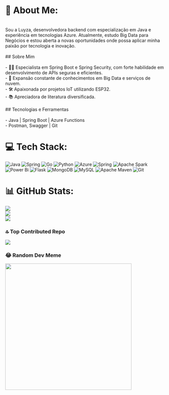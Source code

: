 # 💫 About Me:
<br>Sou a Luyza, desenvolvedora backend com especialização em Java e experiência em tecnologias Azure. Atualmente, estudo Big Data para Negócios e estou aberta a novas oportunidades onde possa aplicar minha paixão por tecnologia e inovação.<br><br>## Sobre Mim<br><br>- 👩‍💻 Especialista em Spring Boot e Spring Security, com forte habilidade em desenvolvimento de APIs seguras e eficientes.<br>- 🌱 Expansão constante de conhecimentos em Big Data e serviços de nuvem.<br>- 🛠️ Apaixonada por projetos IoT utilizando ESP32.<br>- 📚 Apreciadora de literatura diversificada.<br><br>## Tecnologias e Ferramentas<br><br>- Java | Spring Boot | Azure Functions<br>- Postman, Swagger | Git 


# 💻 Tech Stack:
![Java](https://img.shields.io/badge/java-%23ED8B00.svg?style=for-the-badge&logo=openjdk&logoColor=white) ![Spring](https://img.shields.io/badge/spring-%236DB33F.svg?style=for-the-badge&logo=spring&logoColor=white) ![Go](https://img.shields.io/badge/go-%2300ADD8.svg?style=for-the-badge&logo=go&logoColor=white) ![Python](https://img.shields.io/badge/python-3670A0?style=for-the-badge&logo=python&logoColor=ffdd54) ![Azure](https://img.shields.io/badge/azure-%230072C6.svg?style=for-the-badge&logo=microsoftazure&logoColor=white) ![Spring](https://img.shields.io/badge/spring-%236DB33F.svg?style=for-the-badge&logo=spring&logoColor=white) ![Apache Spark](https://img.shields.io/badge/Apache%20Spark-FDEE21?style=for-the-badge&logo=apachespark&logoColor=black) ![Power Bi](https://img.shields.io/badge/power_bi-F2C811?style=for-the-badge&logo=powerbi&logoColor=black) ![Flask](https://img.shields.io/badge/flask-%23000.svg?style=for-the-badge&logo=flask&logoColor=white) ![MongoDB](https://img.shields.io/badge/MongoDB-%234ea94b.svg?style=for-the-badge&logo=mongodb&logoColor=white) ![MySQL](https://img.shields.io/badge/mysql-4479A1.svg?style=for-the-badge&logo=mysql&logoColor=white) ![Apache Maven](https://img.shields.io/badge/Apache%20Maven-C71A36?style=for-the-badge&logo=Apache%20Maven&logoColor=white) ![Git](https://img.shields.io/badge/git-%23F05033.svg?style=for-the-badge&logo=git&logoColor=white)
# 📊 GitHub Stats:
![](https://github-readme-stats.vercel.app/api?username=luyzaLuyza&theme=bear&hide_border=false&include_all_commits=true&count_private=true)<br/>
![](https://github-readme-streak-stats.herokuapp.com/?user=luyzaLuyza&theme=bear&hide_border=false)<br/>
![](https://github-readme-stats.vercel.app/api/top-langs/?username=luyzaLuyza&theme=bear&hide_border=false&include_all_commits=true&count_private=true&layout=compact)

### 🔝 Top Contributed Repo
![](https://github-contributor-stats.vercel.app/api?username=luyzaLuyza&limit=5&theme=dracula&combine_all_yearly_contributions=true)

### 😂 Random Dev Meme
<img src='https://memer-new.vercel.app/' style="height: 400px;"/>

<!-- Proudly created with GPRM ( https://gprm.itsvg.in ) -->
